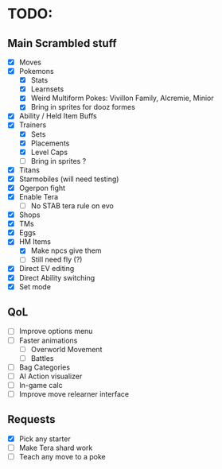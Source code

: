 # TODO:

## Main Scrambled stuff
- [x] Moves
- [x] Pokemons
    - [x] Stats
    - [x] Learnsets
    - [x] Weird Multiform Pokes: Vivillon Family, Alcremie, Minior
    - [x] Bring in sprites for dooz formes
- [x] Ability / Held Item Buffs
- [x] Trainers
    - [x] Sets
    - [x] Placements
    - [x] Level Caps
    - [ ] Bring in sprites ?
- [x] Titans
- [x] Starmobiles (will need testing)
- [x] Ogerpon fight
- [x] Enable Tera
    - [ ] No STAB tera rule on evo
- [x] Shops
- [x] TMs
- [x] Eggs
- [x] HM Items
    - [x] Make npcs give them
    - [ ] Still need fly (?)
- [X] Direct EV editing
- [X] Direct Ability switching
- [X] Set mode

## QoL
- [ ] Improve options menu
- [ ] Faster animations
    - [ ] Overworld Movement
    - [ ] Battles
- [ ] Bag Categories
- [ ] AI Action visualizer
- [ ] In-game calc
- [ ] Improve move relearner interface

## Requests
- [x] Pick any starter
- [ ] Make Tera shard work
- [ ] Teach any move to a poke
